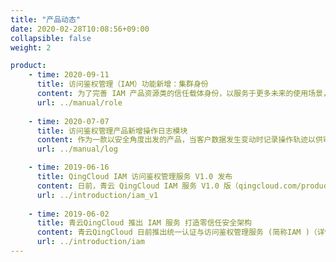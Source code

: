 ```yaml
---
title: "产品动态"
date: 2020-02-28T10:08:56+09:00
collapsible: false
weight: 2

product:
    - time: 2020-09-11
      title: 访问鉴权管理（IAM）功能新增：集群身份
      content: 为了完善 IAM 产品资源类的信任载体身份，以服务于更多未来的使用场景，我们新增支持集群作为身份信任载体。
      url: ../manual/role
      
    - time: 2020-07-07
      title: 访问鉴权管理产品新增操作日志模块
      content: 作为一款以安全角度出发的产品，当客户数据发生变动时记录操作轨迹以供审查和回溯将尤为重要。为了明确告知客户的账户身份何时被创建、修改和代入使用，我们为 IAM 产品新增了操作日志模块。
      url: ../manual/log

    - time: 2019-06-16
      title: QingCloud IAM 访问鉴权管理服务 V1.0 发布
      content: 日前，青云 QingCloud IAM 服务 V1.0 版（qingcloud.com/products/iam/）已发布至公有云平台供广大客户试用。
      url: ../introduction/iam_v1
      
    - time: 2019-06-02
      title: 青云QingCloud 推出 IAM 服务 打造零信任安全架构
      content: 青云QingCloud 日前推出统一认证与访问鉴权管理服务 (简称IAM )（详情：qingcloud.com/products/IAM），使用者可以统一管理和控制接入实体的认证和授权，更安全地自主管控账户下的任意资源访问权限，实现企业零信任安全架构的构建。
      url: ../introduction/iam
---
```


<!-- 设置上述参数可生成产品动态页  -->
